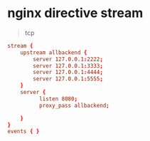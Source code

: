 # nginx directive stream

> tcp

```conf
stream {
    upstream allbackend {
        server 127.0.0.1:2222;
        server 127.0.0.1:3333;
        server 127.0.0.1:4444;
        server 127.0.0.1:5555;
    }
    server {
          listen 8080;
          proxy_pass allbackend;

    }
}
events { }
```
